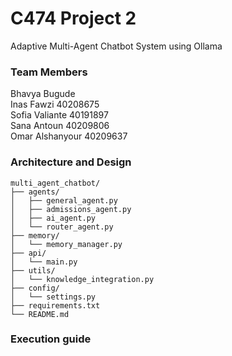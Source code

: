 # C474 Project 2
Adaptive Multi-Agent Chatbot System using Ollama

### Team Members
Bhavya Bugude
<br> Inas Fawzi 40208675
<br> Sofia Valiante 40191897
<br> Sana Antoun 40209806
<br> Omar Alshanyour 40209637 

### Architecture and Design
```
multi_agent_chatbot/
├── agents/
│   ├── general_agent.py
│   ├── admissions_agent.py
│   ├── ai_agent.py
│   └── router_agent.py
├── memory/
│   └── memory_manager.py
├── api/
│   └── main.py
├── utils/
│   └── knowledge_integration.py
├── config/
│   └── settings.py
├── requirements.txt
└── README.md
```

### Execution guide

